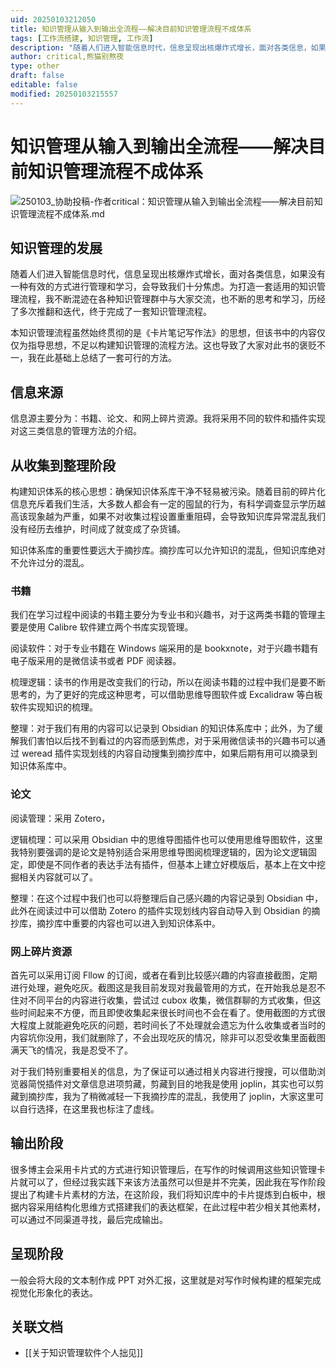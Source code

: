 ```yaml
---
uid: 20250103212050
title: 知识管理从输入到输出全流程——解决目前知识管理流程不成体系
tags: [工作流搭建, 知识管理, 工作流]
description: "随着人们进入智能信息时代，信息呈现出核爆炸式增长，面对各类信息，如果没有一种有效的方式进行管理和学习，会导致我们十分焦虑。为打造一套适用的知识管理流程，我不断混迹在各种知识管理群中与大家交流，也不断的思考和学习，历经了多次推翻和迭代，终于完成了一套知识管理流程。\r\r本知识管理流程虽然始终贯彻的是《卡片笔记写作法》的思想，但该书中的内容仅仅为指导思想，不足以构建知识管理的流程方法。这也导致了大家对此书的褒贬不一，我在此基础上总结了一套可行的方法。"
author: critical,熊猫别熬夜
type: other
draft: false
editable: false
modified: 20250103215557
---
```


# 知识管理从输入到输出全流程——解决目前知识管理流程不成体系

![250103_协助投稿-作者critical：知识管理从输入到输出全流程——解决目前知识管理流程不成体系.md](https://cdn.pkmer.cn/images/202501032121234.png!pkmer)

## 知识管理的发展

随着人们进入智能信息时代，信息呈现出核爆炸式增长，面对各类信息，如果没有一种有效的方式进行管理和学习，会导致我们十分焦虑。为打造一套适用的知识管理流程，我不断混迹在各种知识管理群中与大家交流，也不断的思考和学习，历经了多次推翻和迭代，终于完成了一套知识管理流程。

本知识管理流程虽然始终贯彻的是《卡片笔记写作法》的思想，但该书中的内容仅仅为指导思想，不足以构建知识管理的流程方法。这也导致了大家对此书的褒贬不一，我在此基础上总结了一套可行的方法。

## 信息来源

信息源主要分为：书籍、论文、和网上碎片资源。我将采用不同的软件和插件实现对这三类信息的管理方法的介绍。

## 从收集到整理阶段

构建知识体系的核心思想：确保知识体系库干净不轻易被污染。随着目前的碎片化信息充斥着我们生活，大多数人都会有一定的囤鼠的行为，有科学调查显示学历越高该现象越为严重，如果不对收集过程设置重重阻碍，会导致知识库异常混乱我们没有经历去维护，时间成了就变成了杂货铺。

知识体系库的重要性要远大于摘抄库。摘抄库可以允许知识的混乱，但知识库绝对不允许过分的混乱。

### 书籍

我们在学习过程中阅读的书籍主要分为专业书和兴趣书，对于这两类书籍的管理主要是使用 Calibre 软件建立两个书库实现管理。

阅读软件：对于专业书籍在 Windows 端采用的是 bookxnote，对于兴趣书籍有电子版采用的是微信读书或者 PDF 阅读器。

梳理逻辑：读书的作用是改变我们的行动，所以在阅读书籍的过程中我们是要不断思考的，为了更好的完成这种思考，可以借助思维导图软件或 Excalidraw 等白板软件实现知识的梳理。

整理：对于我们有用的内容可以记录到 Obsidian 的知识体系库中；此外，为了缓解我们害怕以后找不到看过的内容而感到焦虑，对于采用微信读书的兴趣书可以通过 weread 插件实现划线的内容自动搜集到摘抄库中，如果后期有用可以摘录到知识体系库中。

### 论文

阅读管理：采用 Zotero，

逻辑梳理：可以采用 Obsidian 中的思维导图插件也可以使用思维导图软件，这里我特别要强调的是论文是特别适合采用思维导图阅梳理逻辑的，因为论文逻辑固定，即使是不同作者的表达手法有插件，但基本上建立好模版后，基本上在文中挖掘相关内容就可以了。

整理：在这个过程中我们也可以将整理后自己感兴趣的内容记录到 Obsidian 中，此外在阅读过中可以借助 Zotero 的插件实现划线内容自动导入到 Obsidian 的摘抄库，摘抄库中重要的内容也可以进入到知识体系中。

### 网上碎片资源

首先可以采用订阅 Fllow 的订阅，或者在看到比较感兴趣的内容直接截图，定期进行处理，避免吃灰。截图这是我目前发现对我最管用的方式，在开始我总是忍不住对不同平台的内容进行收集，尝试过 cubox 收集，微信群聊的方式收集，但这些时间起来不方便，而且即使收集起来很长时间也不会在看了。使用截图的方式很大程度上就能避免吃灰的问题，若时间长了不处理就会遗忘为什么收集或者当时的内容坑你没用，我们就删除了，不会出现吃灰的情况，除非可以忍受收集里面截图满天飞的情况，我是忍受不了。

对于我们特别重要相关的信息，为了保证可以通过相关内容进行搜搜，可以借助浏览器简悦插件对文章信息进项剪藏，剪藏到目的地我是使用 joplin，其实也可以剪藏到摘抄库，我为了稍微减轻一下我摘抄库的混乱，我使用了 joplin，大家这里可以自行选择，在这里我也标注了虚线。

## 输出阶段

很多博主会采用卡片式的方式进行知识管理后，在写作的时候调用这些知识管理卡片就可以了，但经过我实践下来该方法虽然可以但是并不完美，因此我在写作阶段提出了构建卡片素材的方法，在这阶段，我们将知识库中的卡片提炼到白板中，根据内容采用结构化思维方式搭建我们的表达框架，在此过程中若少相关其他素材，可以通过不同渠道寻找，最后完成输出。

## 呈现阶段

一般会将大段的文本制作成 PPT 对外汇报，这里就是对写作时候构建的框架完成视觉化形象化的表达。

## 关联文档

- [[关于知识管理软件个人拙见]]